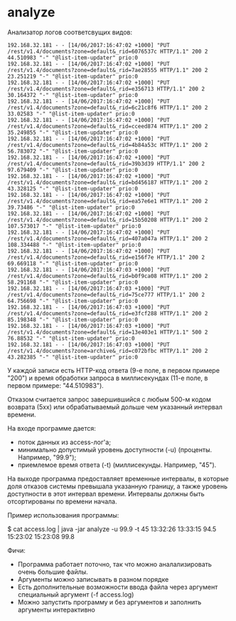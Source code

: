 # analyze

Анализатор логов соответсвущих видов:
```
192.168.32.181 - - [14/06/2017:16:47:02 +1000] "PUT /rest/v1.4/documents?zone=default&_rid=6076537c HTTP/1.1" 200 2 44.510983 "-" "@list-item-updater" prio:0
192.168.32.181 - - [14/06/2017:16:47:02 +1000] "PUT /rest/v1.4/documents?zone=default&_rid=7ae28555 HTTP/1.1" 200 2 23.251219 "-" "@list-item-updater" prio:0
192.168.32.181 - - [14/06/2017:16:47:02 +1000] "PUT /rest/v1.4/documents?zone=default&_rid=e356713 HTTP/1.1" 200 2 30.164372 "-" "@list-item-updater" prio:0
192.168.32.181 - - [14/06/2017:16:47:02 +1000] "PUT /rest/v1.4/documents?zone=default&_rid=6c21c8f6 HTTP/1.1" 200 2 33.02583 "-" "@list-item-updater" prio:0
192.168.32.181 - - [14/06/2017:16:47:02 +1000] "PUT /rest/v1.4/documents?zone=default&_rid=cceed874 HTTP/1.1" 200 2 35.249855 "-" "@list-item-updater" prio:0
192.168.32.181 - - [14/06/2017:16:47:02 +1000] "PUT /rest/v1.4/documents?zone=default&_rid=4b84a53c HTTP/1.1" 200 2 56.783072 "-" "@list-item-updater" prio:0
192.168.32.181 - - [14/06/2017:16:47:02 +1000] "PUT /rest/v1.4/documents?zone=default&_rid=39b3d39 HTTP/1.1" 200 2 97.679409 "-" "@list-item-updater" prio:0
192.168.32.181 - - [14/06/2017:16:47:02 +1000] "PUT /rest/v1.4/documents?zone=default&_rid=bd456187 HTTP/1.1" 200 2 43.328125 "-" "@list-item-updater" prio:0
192.168.32.181 - - [14/06/2017:16:47:02 +1000] "PUT /rest/v1.4/documents?zone=default&_rid=ea57e6e1 HTTP/1.1" 200 2 39.73486 "-" "@list-item-updater" prio:0
192.168.32.181 - - [14/06/2017:16:47:02 +1000] "PUT /rest/v1.4/documents?zone=default&_rid=15b50208 HTTP/1.1" 200 2 107.573017 "-" "@list-item-updater" prio:0
192.168.32.181 - - [14/06/2017:16:47:02 +1000] "PUT /rest/v1.4/documents?zone=default&_rid=407a047a HTTP/1.1" 200 2 108.334488 "-" "@list-item-updater" prio:0
192.168.32.181 - - [14/06/2017:16:47:02 +1000] "PUT /rest/v1.4/documents?zone=default&_rid=e156f7e HTTP/1.1" 200 2 69.669118 "-" "@list-item-updater" prio:0
192.168.32.181 - - [14/06/2017:16:47:03 +1000] "PUT /rest/v1.4/documents?zone=default&_rid=b0f9ca08 HTTP/1.1" 200 2 58.291168 "-" "@list-item-updater" prio:0
192.168.32.181 - - [14/06/2017:16:47:03 +1000] "PUT /rest/v1.4/documents?zone=default&_rid=75ce777 HTTP/1.1" 200 2 64.756698 "-" "@list-item-updater" prio:0
192.168.32.181 - - [14/06/2017:16:47:03 +1000] "PUT /rest/v1.4/documents?zone=default&_rid=e3fcf288 HTTP/1.1" 200 2 85.198348 "-" "@list-item-updater" prio:0
192.168.32.181 - - [14/06/2017:16:47:03 +1000] "PUT /rest/v1.4/documents?zone=default&_rid=13e403e1 HTTP/1.1" 500 2 76.88532 "-" "@list-item-updater" prio:0
192.168.32.181 - - [14/06/2017:16:47:03 +1000] "PUT /rest/v1.4/documents?zone=archive&_rid=c072bfbc HTTP/1.1" 200 2 43.282385 "-" "@list-item-updater" prio:0
```

У каждой записи есть HTTP-код ответа (9-е поле, в первом примере "200") и время обработки запроса в миллисекундах (11-е поле, в первом примере: "44.510983").

Отказом считается запрос завершившийся с любым 500-м кодом возврата (5xx) или обрабатываемый дольше чем указанный интервал времени.

На входе программе дается:

* поток данных из access-лог'а;
* минимально допустимый уровень доступности (-u) (проценты. Например, "99.9");
* приемлемое время ответа (-t) (миллисекунды. Например, "45").

На выходе программа предоставляет временные интервалы, в которые доля отказов системы превышала указанную границу, а также уровень доступности в этот интервал времени. Интервалы должны быть отсортированы по времени начала.

Пример использования программы:

$ cat access.log | java -jar analyze -u 99.9 -t 45 
13:32:26	13:33:15	94.5
15:23:02	15:23:08	99.8

Фичи:
* Программа работает поточно, так что можно аналализировать очень большие файлы.
* Аргументы можно записывать в разном порядке
* Есть дополнительные возможности ввода файла через аргумент специальный аргумент (-f access.log)
* Можно запустить программу и без аргументов и заполнить аргументы интерактивно

